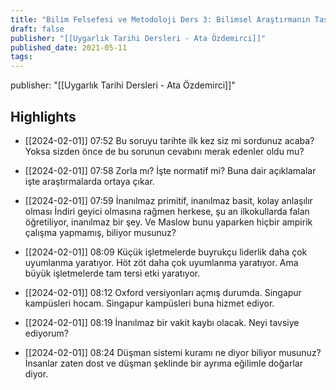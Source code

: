 ```yaml
---
title: "Bilim Felsefesi ve Metodoloji Ders 3: Bilimsel Araştırmanın Tasarımı"
draft: false
publisher: "[[Uygarlık Tarihi Dersleri - Ata Özdemirci]]"
published_date: 2021-05-11
tags:
---
```

publisher: "[[Uygarlık Tarihi Dersleri - Ata Özdemirci]]"


## Highlights
* [[2024-02-01]] 07:52  Bu soruyu tarihte ilk kez siz mi sordunuz acaba? Yoksa sizden önce de bu sorunun cevabını merak edenler oldu mu?

* [[2024-02-01]] 07:58  Zorla mı? İşte normatif mi? Buna dair açıklamalar işte araştırmalarda ortaya çıkar.

* [[2024-02-01]] 07:59  İnanılmaz primitif, inanılmaz basit, kolay anlaşılır olması İndiri geyici olmasına rağmen herkese, şu an ilkokullarda falan öğretiliyor, inanılmaz bir şey. Ve Maslow bunu yaparken hiçbir ampirik çalışma yapmamış, biliyor musunuz?

* [[2024-02-01]] 08:09  Küçük işletmelerde buyrukçu liderlik daha çok uyumlanma yaratıyor. Höt zöt daha çok uyumlanma yaratıyor. Ama büyük işletmelerde tam tersi etki yaratıyor.

* [[2024-02-01]] 08:12  Oxford versiyonları açmış durumda. Singapur kampüsleri hocam. Singapur kampüsleri buna hizmet ediyor.

* [[2024-02-01]] 08:19  İnanılmaz bir vakit kaybı olacak. Neyi tavsiye ediyorum?

* [[2024-02-01]] 08:24  Düşman sistemi kuramı ne diyor biliyor musunuz? İnsanlar zaten dost ve düşman şeklinde bir ayrıma eğilimle doğarlar diyor.

